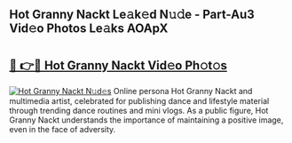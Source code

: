 ## Hot Granny Nackt Le𝚊k𝚎d N𝚞𝚍e - Part-Au3 Vid𝚎o Photos Le𝚊ks AOApX

# <h2><a href="http://fb4jdmv.evod.top/?m=Hot+Granny+Nackt">🔗 👉🔴 Hot Granny Nackt Vid𝚎o Ph𝚘t𝚘s</a></h2>

[![Hot Granny Nackt N𝚞d𝚎s](https://i.imgur.com/8V9OHl7.gif)](http://fb4jdmv.evod.top/?m=Hot+Granny+Nackt)
Online persona Hot Granny Nackt and multimedia artist, celebrated for publishing dance and lifestyle material through trending dance routines and mini vlogs. As a public figure, Hot Granny Nackt understands the importance of maintaining a positive image, even in the face of adversity. 
